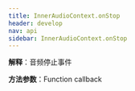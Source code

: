 ```yaml
---
title: InnerAudioContext.onStop
header: develop
nav: api
sidebar: InnerAudioContext.onStop
---
```





**解释**：音频停止事件

**方法参数**：Function callback

